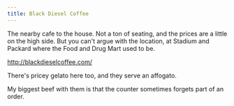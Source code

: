 ```yaml
---
title: Black Diesel Coffee
---
```

The nearby cafe to the house. Not a ton of seating, and the
prices are a little on the high side. But you can't argue with
the location, at Stadium and Packard where the Food and Drug Mart
used to be.

http://blackdieselcoffee.com/

There's pricey gelato here too, and they serve an affogato.

My biggest beef with them is that the counter sometimes
forgets part of an order.
